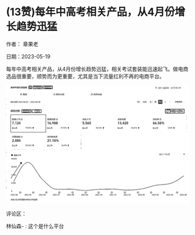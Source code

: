 
# (13赞)每年中高考相关产品，从4月份增长趋势迅猛

作者：  章果老

日期：2023-05-19

每年中高考相关产品，从4月份增长趋势迅猛，相关考试套装能迅速起飞。做电商选品很重要，顺势而为更重要，尤其是当下流量红利不再的电商平台。

![](img/gaokao-xiangguan_0830.png)

评论区：

林仙森- : 这个是什么平台
